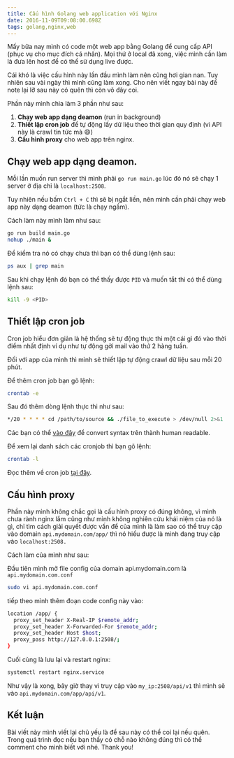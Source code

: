 ```yaml
---
title: Cấu hình Golang web application với Nginx
date: 2016-11-09T09:08:00.698Z
tags: golang,nginx,web
---
```


Mấy bữa nay mình có code một web app bằng Golang để cung cấp API (phục vụ cho mục đích cá nhân). Mọi thứ ở local đã xong, việc mình cần làm là đưa lên host để có thể sử dụng live được.

Cái khó là việc cấu hình này lần đầu mình làm nên cũng hơi gian nan. Tuy nhiên sau vài ngày thì mình cũng làm xong. Cho nên viết ngay bài này để note lại lỡ sau này có quên thì còn vô đây coi.

Phần này mình chia làm 3 phần như sau:

1.  **Chạy web app dạng deamon** (run in background)
2.  **Thiết lập cron job** để tự động lấy dữ liệu theo thời gian quy định (vì API này là crawl tin tức mà :smile:)
3.  **Cấu hình proxy** cho web app trên nginx.

## Chạy web app dạng deamon.

Mỗi lần muốn run server thì mình phải `go run main.go` lúc đó nó sẽ chạy 1 server ở địa chỉ là `localhost:2508`. 

Tuy nhiên nếu bấm `Ctrl + C` thì sẽ bị ngắt liền, nên mình cần phải chạy web app này dạng deamon (tức là chạy ngầm).

Cách làm này mình làm như sau:

```bash
go run build main.go
nohup ./main &
```

Để kiểm tra nó có chạy chưa thì bạn có thể dùng lệnh sau:

```bash
ps aux | grep main
```

Sau khi chạy lệnh đó bạn có thể thấy được `PID` và muốn tắt thì có thể dùng lệnh sau:

```bash
kill -9 <PID>
```

## Thiết lập cron job

Cron job hiểu đơn giản là hệ thống sẽ tự động thực thi một cái gì đó vào thời điểm nhất định ví dụ như tự động gởi mail vào thứ 2 hàng tuần.

Đối với app của mình thì mình sẽ thiết lập tự động crawl dữ liệu sau mỗi 20 phút.

Để thêm cron job bạn gõ lệnh:

```bash
crontab -e
```

Sau đó thêm dòng lệnh thực thi như sau:

```bash
*/20 * * * * cd /path/to/source && ./file_to_execute > /dev/null 2>&1
```

Các bạn có thể [vào đây](https://crontab.guru/) để convert syntax trên thành human readable.

Để xem lại danh sách các cronjob thì bạn gõ lệnh:

```bash
crontab -l
```

Đọc thêm về cron job [tại đây](http://www.cyberciti.biz/faq/how-do-i-add-jobs-to-cron-under-linux-or-unix-oses/).

## Cấu hình proxy

Phần này mình không chắc gọi là cấu hình proxy có đúng không, vì mình chưa rành nginx lắm cũng như mình không nghiên cứu khái niệm của nó là gì, chỉ tìm cách giải quyết được vấn để của mình là làm sao có thể truy cập vào domain `api.mydomain.com/app/` thì nó hiểu được là mình đang truy cập vào `localhost:2508.`

Cách làm của mình như sau:

Đầu tiên mình mở file config của domain api.mydomain.com là `api.mydomain.com.conf`

```bash
sudo vi api.mydomain.com.conf
```

tiếp theo mình thêm đoạn code config này vào:

```bash
location /app/ {
  proxy_set_header X-Real-IP $remote_addr;
  proxy_set_header X-Forwarded-For $remote_addr;
  proxy_set_header Host $host;
  proxy_pass http://127.0.0.1:2508/;
}
```

Cuối cùng là lưu lại và restart nginx:

```bash
systemctl restart nginx.service
```

Như vậy là xong, bây giờ thay vì truy cập vào `my_ip:2508/api/v1` thì mình sẽ vào `api.mydomain.com/app/api/v1`.

## Kết luận

Bài viết này mình viết lại chủ yếu là để sau này có thể coi lại nếu quên. Trong quá trình đọc nếu bạn thấy có chỗ nào không đúng thì có thể comment cho mình biết với nhé. Thank you!
